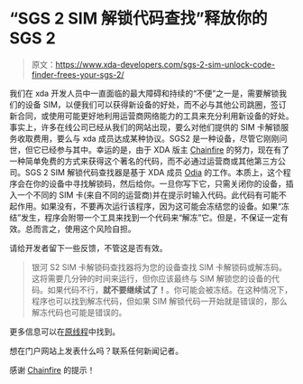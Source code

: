 # “SGS 2 SIM 解锁代码查找”释放你的 SGS 2

> 原文：<https://www.xda-developers.com/sgs-2-sim-unlock-code-finder-frees-your-sgs-2/>

我们在 xda 开发人员中一直面临的最大障碍和持续的“不便”之一是，需要解锁我们的设备 SIM，以便我们可以获得新设备的好处，而不必与其他公司跳圈，签订新合同，或使用可能更好地利用运营商网络能力的工具来充分利用新设备的好处。事实上，许多在线公司已经从我们的网站出现，要么对他们提供的 SIM 卡解锁服务收取费用，要么与 xda 成员达成某种协议。SGS2 是一种设备，尽管它刚刚问世，但它已经参与其中。幸运的是，由于 XDA 版主 [Chainfire](http://forum.xda-developers.com/member.php?u=631273) 的努力，现在有了一种简单免费的方式来获得这个著名的代码，而不必通过运营商或其他第三方公司。SGS 2 SIM 解锁代码查找器是基于 XDA 成员 [Odia](http://forum.xda-developers.com/member.php?u=1465627) 的工作。本质上，这个程序会在你的设备中寻找解锁码，然后给你。一旦你写下它，只需关闭你的设备，插入一个不同的 SIM 卡(来自不同的运营商)并在提示时输入代码。此代码有可能不起作用。如果没有，不要再次运行该程序，因为这可能会冻结您的设备。如果“冻结”发生，程序会附带一个工具来找到一个代码来“解冻”它。但是，不保证一定有效。总而言之，使用这个风险自担。

请给开发者留下一些反馈，不管这是否有效。

> 银河 S2 SIM 卡解锁码查找器将为您的设备查找 SIM 卡解锁码或解冻码。这将需要几分钟的时间来运行，但你应该最终与 SIM 解锁您的设备的代码。如果代码不行，**就不要继续试了！**。你可能会被冻结。在这种情况下，程序也可以找到解冻代码，但如果 SIM 解锁代码一开始就是错误的，那么解冻代码也可能是错误的。

更多信息可以在[原线程](http://forum.xda-developers.com/showthread.php?t=1092451)中找到。

想在门户网站上发表什么吗？联系任何新闻记者。

感谢 [Chainfire](http://forum.xda-developers.com/member.php?u=631273) 的提示！